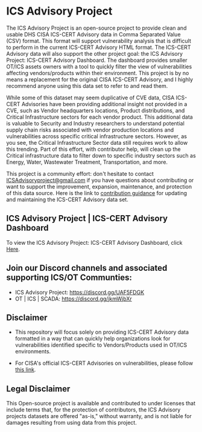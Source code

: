# ICS Advisory Project ##
The ICS Advisory Project is an open-source project to provide clean and usable DHS CISA ICS-CERT Advisory data in Comma Separated Value (CSV) format. This format will support vulnerability analysis that is difficult to perform in the current ICS-CERT Advisory HTML format. The ICS-CERT Advisory data will also support the other project goal: the ICS Advisory Project: ICS-CERT Advisory Dashboard. The dashboard provides smaller OT/ICS assets owners with a tool to quickly filter the view of vulnerabilities affecting vendors/products within their environment. This project is by no means a replacement for the original CISA ICS-CERT Advisory, and I highly recommend anyone using this data set to refer to and read them.

While some of this dataset may seem duplicative of CVE data, CISA ICS-CERT Advisories have been providing additional insight not provided in a CVE, such as Vendor headquarters locations, Product distributions, and Critical Infrastructure sectors for each vendor product. This additional data is valuable to Security and Industry researchers to understand potential supply chain risks associated with vendor production locations and vulnerabilities across specific critical infrastructure sectors. However, as you see, the Critical Infrastructure Sector data still requires work to allow this trending. Part of this effort, with contributor help, will clean up the Critical infrastructure data to filter down to specific industry sectors such as Energy, Water, Wastewater Treatment, Transportation, and more.

This project is a community effort: don't hesitate to contact ICSAdvisoryproject@gmail.com if you have questions about contributing or want to support the improvement, expansion, maintenance, and protection of this data source. Here is the link to [contribution guidance](CONTRIBUTING.md) for updating and maintaining the ICS-CERT Advisory data set.

## ICS Advisory Project | ICS-CERT Advisory Dashboard ##
To view the ICS Advisory Project: ICS-CERT Advisory Dashboard, click [Here](https://datastudio.google.com/reporting/f0d99ae7-c75b-4fdd-9951-8ecada5aee5e).

## Join our Discord channels and associated supporting ICS/OT Communties:
- ICS Advisory Project: https://discord.gg/UAF5FDGK
- OT | ICS | SCADA: https://discord.gg/jkmWjbXr

## Disclaimer ##
- This repository will focus solely on providing ICS-CERT Advisory data formatted in a way that can quickly help organizations look for vulnerabilities identified specific to Vendors/Products used in OT/ICS environments.

- For CISA's official ICS-CERT Advisories on vulnerabilities, please follow [this link](https://www.cisa.gov/uscert/ics/advisories).

## Legal Disclaimer ##
This Open-source project is available and contributed to under licenses that include terms that, for the protection of contributors, the ICS Advisory projects datasets are offered "as-is," without warranty, and is not liable for damages resulting from using data from this project.
